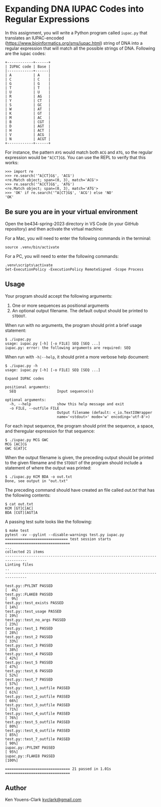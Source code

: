 # Expanding DNA IUPAC Codes into Regular Expressions

In this assignment, you will write a Python program called `iupac.py` that translates an IUPAC-encoded (https://www.bioinformatics.org/sms/iupac.html) string of DNA into a regular expression that will match all the possible strings of DNA.
Following are the iupac codes: 

```
+------------+------+
| IUPAC code | Base |
|------------+------|
| A          | A    |
| C          | C    |
| G          | G    |
| T          | T    |
| U          | U    |
| R          | AG   |
| Y          | CT   |
| S          | GC   |
| W          | AT   |
| K          | GT   |
| M          | AC   |
| B          | CGT  |
| D          | AGT  |
| H          | ACT  |
| V          | ACG  |
| N          | ACGT |
+------------+------+
```

For instance, the pattern `AYG` would match both `ACG` and `ATG`, so the regular expression would be `^A[CT]G$`.
You can use the REPL to verify that this works:

````
>>> import re
>>> re.search('^A[CT]G$', 'ACG')
<re.Match object; span=(0, 3), match='ACG'>
>>> re.search('^A[CT]G$', 'ATG')
<re.Match object; span=(0, 3), match='ATG'>
>>> 'OK' if re.search('^A[CT]G$', 'ACG') else 'NO'
'OK'
````

## Be sure you are in your virtual environment
Open the be434-spring-2023 directory in VS Code (in your GitHub repository) and then activate the virtual machine:

For a Mac, you will need to enter the following commands in the terminal:
```
source .venv/bin/activate
```

For a PC, you will need to enter the following commands:
```
.venv\scripts\activate
Set-ExecutionPolicy -ExecutionPolicy RemoteSigned -Scope Process
```

## Usage
Your program should accept the following arguments:

1. One or more sequences as positional arguments
2. An optional output filename. The default output should be printed to `STDOUT`.

When run with no arguments, the program should print a brief usage statement:

```
$ ./iupac.py
usage: iupac.py [-h] [-o FILE] SEQ [SEQ ...]
iupac.py: error: the following arguments are required: SEQ
```

When run with `-h|--help`, it should print a more verbose help document:

```
$ ./iupac.py -h
usage: iupac.py [-h] [-o FILE] SEQ [SEQ ...]

Expand IUPAC codes

positional arguments:
  SEQ                   Input sequence(s)

optional arguments:
  -h, --help            show this help message and exit
  -o FILE, --outfile FILE
                        Output filename (default: <_io.TextIOWrapper
                        name='<stdout>' mode='w' encoding='utf-8'>)
```

For each input sequence, the program should print the sequence, a space, and theregular expression for that sequence:

```
$ ./iupac.py MCG GWC
MCG [AC]CG
GWC G[AT]C
```

When the output filename is given, the preceding output should be printed to the given filename and the `STDOUT` of the program should include a statement of where the output was printed:

```
$ ./iupac.py KCM BDA -o out.txt
Done, see output in "out.txt"
```

The preceding command should have created an file called _out.txt_ that has the following contents:

```
$ cat out.txt
KCM [GT]C[AC]
BDA [CGT][AGT]A
```

A passing test suite looks like the following:

```
$ make test
pytest -xv --pylint --disable-warnings test.py iupac.py
============================= test session starts ==============================
...
collected 21 items
--------------------------------------------------------------------------------
Linting files
..
--------------------------------------------------------------------------------

test.py::PYLINT PASSED                                                   [  4%]
test.py::FLAKE8 PASSED                                                   [  9%]
test.py::test_exists PASSED                                              [ 14%]
test.py::test_usage PASSED                                               [ 19%]
test.py::test_no_args PASSED                                             [ 23%]
test.py::test_1 PASSED                                                   [ 28%]
test.py::test_2 PASSED                                                   [ 33%]
test.py::test_3 PASSED                                                   [ 38%]
test.py::test_4 PASSED                                                   [ 42%]
test.py::test_5 PASSED                                                   [ 47%]
test.py::test_6 PASSED                                                   [ 52%]
test.py::test_7 PASSED                                                   [ 57%]
test.py::test_1_outfile PASSED                                           [ 61%]
test.py::test_2_outfile PASSED                                           [ 66%]
test.py::test_3_outfile PASSED                                           [ 71%]
test.py::test_4_outfile PASSED                                           [ 76%]
test.py::test_5_outfile PASSED                                           [ 80%]
test.py::test_6_outfile PASSED                                           [ 85%]
test.py::test_7_outfile PASSED                                           [ 90%]
iupac.py::PYLINT PASSED                                                  [ 95%]
iupac.py::FLAKE8 PASSED                                                  [100%]

============================== 21 passed in 1.01s ==============================
```

## Author

Ken Youens-Clark <kyclark@gmail.com>
